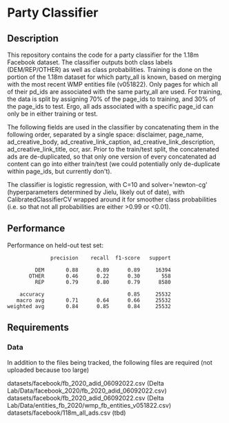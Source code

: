 # Party Classifier

## Description
This repository contains the code for a party classifier for the 1.18m Facebook dataset. The classifier outputs both class labels (DEM/REP/OTHER) as well as class probabilities. Training is done on the portion of the 1.18m dataset for which party_all is known, based on merging with the most recent WMP entities file (v051822). Only pages for which all of their pd_ids are associated with the same party_all are used. For training, the data is split by assigning 70% of the page_ids to training, and 30% of the page_ids to test. Ergo, all ads associated with a specific page_id can only be in either training or test.

The following fields are used in the classifier by concatenating them in the following order, separated by a single space: disclaimer, page_name, ad_creative_body, ad_creative_link_caption, ad_creative_link_description, ad_creative_link_title, ocr, asr. Prior to the train/test split, the concatenated ads are de-duplicated, so that only one version of every concatenated ad content can go into either train/test (we could potentially only de-duplicate within page_ids, but currently don't).

The classifier is logistic regression, with C=10 and solver='newton-cg' (hyperparameters determined by Jielu, likely out of date), with CalibratedClassifierCV wrapped around it for smoother class probabilities (i.e. so that not all probabilities are either >0.99 or <0.01).

## Performance
Performance on held-out test set:
```
              precision    recall  f1-score   support

         DEM       0.88      0.89      0.89     16394
       OTHER       0.46      0.22      0.30       558
         REP       0.79      0.80      0.79      8580

    accuracy                           0.85     25532
   macro avg       0.71      0.64      0.66     25532
weighted avg       0.84      0.85      0.84     25532
```

## Requirements
### Data
In addition to the files being tracked, the following files are required (not uploaded because too large)

datasets/facebook/fb_2020_adid_06092022.csv (Delta Lab/Data/facebook_2020/fb_2020_adid_06092022.csv) \
datasets/facebook/fb_2020_adid_06092022.csv (Delta Lab/Data/entities_fb_2020/wmp_fb_entities_v051822.csv) \
datasets/facebook/118m_all_ads.csv (tbd)
